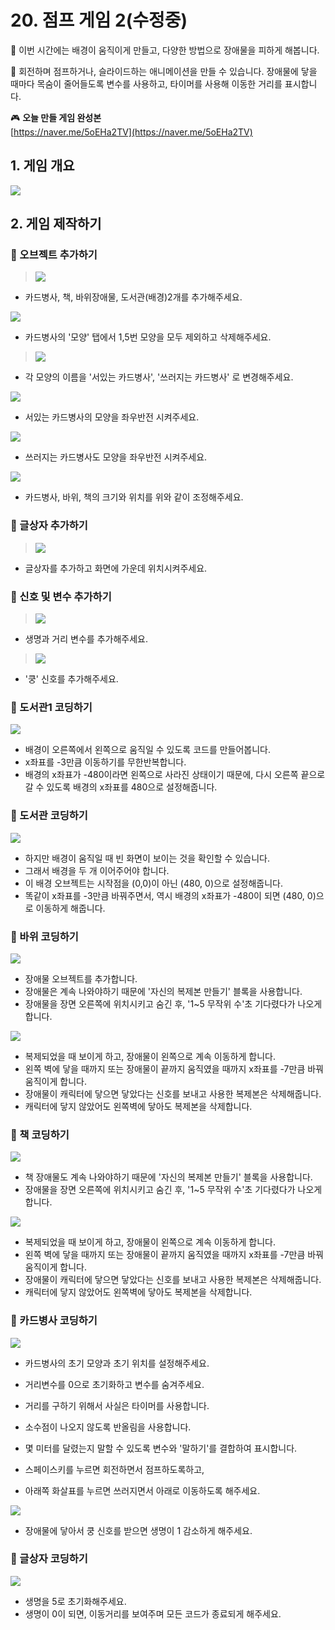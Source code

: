 # 20. 점프 게임 2(수정중)


🙂 이번 시간에는 배경이 움직이게 만들고, 다양한 방법으로 장애물을 피하게 해봅니다. 

🚩 회전하며 점프하거나, 슬라이드하는 애니메이션을 만들 수 있습니다. 장애물에 닿을 때마다 목숨이 줄어들도록 변수를 사용하고, 타이머를 사용해 이동한 거리를 표시합니다.

🎮  **오늘 만들 게임 완성본**   
[https://naver.me/5oEHa2TV](https://naver.me/5oEHa2TV) 

## 1. 게임 개요
![](img/20_점프게임2/0.png)

## 2. 게임 제작하기

### 🧩 오브젝트 추가하기
> ![](img/20_점프게임2/1.png)
-  카드병사, 책, 바위장애물, 도서관(배경)2개를 추가해주세요. 

![](img/20_점프게임2/4.png)
- 카드병사의 '모양' 탭에서 1,5번 모양을 모두 제외하고 삭제해주세요. 

> ![](img/20_점프게임2/5.png)
- 각 모양의 이름을 '서있는 카드병사', '쓰러지는 카드병사' 로 변경해주세요.

![](img/20_점프게임2/6.png)
- 서있는 카드병사의 모양을 좌우반전 시켜주세요. 
  
![](img/20_점프게임2/7.png)
- 쓰러지는 카드병사도 모양을 좌우반전 시켜주세요. 
  
![](img/20_점프게임2/8.png)
- 카드병사, 바위, 책의 크기와 위치를 위와 같이 조정해주세요. 

### 🧩 글상자 추가하기 
> ![](img/20_점프게임2/11.png)
- 글상자를 추가하고 화면에 가운데 위치시켜주세요. 

### 🧩 신호 및 변수 추가하기 
> ![](img/20_점프게임2/2.png)
- 생명과 거리 변수를 추가해주세요. 

> ![](img/20_점프게임2/3.png)
- '쿵' 신호를 추가해주세요.

### 🧩 도서관1 코딩하기 
![](img/20_점프게임2/9.png)
- 배경이 오른쪽에서 왼쪽으로 움직일 수 있도록 코드를 만들어봅니다.
- x좌표를 -3만큼 이동하기를 무한반복합니다.
- 배경의 x좌표가 -480이라면 왼쪽으로 사라진 상태이기 때문에, 다시 오른쪽 끝으로 갈 수 있도록 배경의 x좌표를 480으로 설정해줍니다.

### 🧩 도서관 코딩하기 
![](img/20_점프게임2/10.png)
-  하지만 배경이 움직일 때 빈 화면이 보이는 것을 확인할 수 있습니다.
- 그래서 배경을 두 개 이어주어야 합니다.
- 이 배경 오브젝트는 시작점을 (0,0)이 아닌 (480, 0)으로 설정해줍니다.
- 똑같이 x좌표를 -3만큼 바꿔주면서, 역시 배경의 x좌표가 -480이 되면 (480, 0)으로 이동하게 해줍니다.

### 🧩 바위 코딩하기 
![](img/20_점프게임2/17.png)
- 장애물 오브젝트를 추가합니다.
- 장애물은 계속 나와야하기 때문에 '자신의 복제본 만들기' 블록을 사용합니다.
- 장애물을 장면 오른쪽에 위치시키고 숨긴 후, '1~5 무작위 수'초 기다렸다가 나오게 합니다.

![](img/20_점프게임2/16.png)

- 복제되었을 때 보이게 하고, 장애물이 왼쪽으로 계속 이동하게 합니다. 
- 왼쪽 벽에 닿을 때까지 또는 장애물이 끝까지 움직였을 때까지 x좌표를 -7만큼 바꿔 움직이게 합니다.
- 장애물이 캐릭터에 닿으면 닿았다는 신호를 보내고 사용한 복제본은 삭제해줍니다.
- 캐릭터에 닿지 않았어도 왼쪽벽에 닿아도 복제본을 삭제합니다.

### 🧩 책 코딩하기

![](img/20_점프게임2/14.png)
- 책 장애물도 계속 나와야하기 때문에 '자신의 복제본 만들기' 블록을 사용합니다.
- 장애물을 장면 오른쪽에 위치시키고 숨긴 후, '1~5 무작위 수'초 기다렸다가 나오게 합니다.
  
![](img/20_점프게임2/15.png)
- 복제되었을 때 보이게 하고, 장애물이 왼쪽으로 계속 이동하게 합니다. 
- 왼쪽 벽에 닿을 때까지 또는 장애물이 끝까지 움직였을 때까지 x좌표를 -7만큼 바꿔 움직이게 합니다.
- 장애물이 캐릭터에 닿으면 닿았다는 신호를 보내고 사용한 복제본은 삭제해줍니다.
- 캐릭터에 닿지 않았어도 왼쪽벽에 닿아도 복제본을 삭제합니다.



### 🧩 카드병사 코딩하기 
![](img/20_점프게임2/12.png)
- 카드병사의 초기 모양과 초기 위치를 설정해주세요. 
- 거리변수를 0으로 초기화하고 변수를 숨겨주세요. 
  
- 거리를 구하기 위해서 사실은 타이머를 사용합니다.
- 소수점이 나오지 않도록 반올림을 사용합니다.
- 몇 미터를 달렸는지 말할 수 있도록 변수와 '말하기'를 결합하여 표시합니다.
  
- 스페이스키를 누르면 회전하면서 점프하도록하고, 
- 아래쪽 화살표를 누르면 쓰러지면서 아래로 이동하도록 해주세요. 
  
![](img/20_점프게임2/13.png)
- 장애물에 닿아서 쿵 신호를 받으면 생명이 1 감소하게 해주세요. 



### 🧩 글상자 코딩하기 
![](img/20_점프게임2/18.png)
- 생명을 5로 초기화해주세요. 
- 생명이 0이 되면, 이동거리를 보여주며 모든 코드가 종료되게 해주세요.